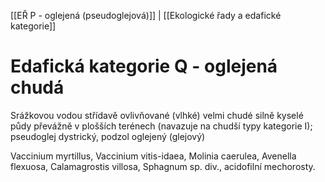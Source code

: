 [[EŘ P - oglejená (pseudoglejová)]] | [[Ekologické řady a edafické kategorie]]

# Edafická kategorie Q - oglejená chudá

Srážkovou vodou střídavě ovlivňované (vlhké) velmi chudé silně kyselé půdy převážně v plošších terénech (navazuje na chudší typy kategorie I); pseudoglej dystrický, podzol oglejený (glejový)

Vaccinium myrtillus, Vaccinium vitis-idaea, Molinia caerulea, Avenella flexuosa, Calamagrostis villosa, Sphagnum sp. div., acidofilní mechorosty.
